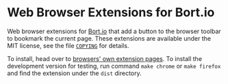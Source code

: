 Web Browser Extensions for Bort.io
==================================

Web browser extensions for [Bort.io][1] that add a button to the browser
toolbar to bookmark the current page. These extensions are available
under the MIT license, see the file [`COPYING`](COPYING) for details.

To install, head over to [browsers' own extension pages][2]. To install
the development version for testing, run command `make chrome` or `make
firefox` and find the extension under the `dist` directory.

[1]: https://bort.io/
[2]: https://bort.io/tools.html
